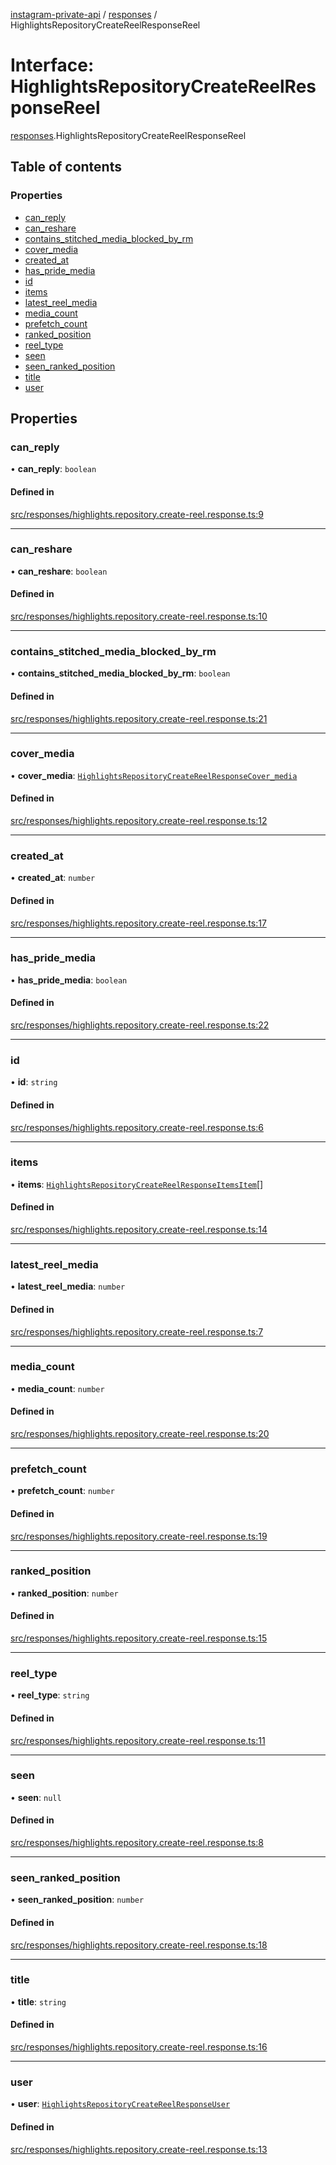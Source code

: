 [instagram-private-api](../../README.md) / [responses](../../modules/responses.md) / HighlightsRepositoryCreateReelResponseReel

# Interface: HighlightsRepositoryCreateReelResponseReel

[responses](../../modules/responses.md).HighlightsRepositoryCreateReelResponseReel

## Table of contents

### Properties

- [can\_reply](HighlightsRepositoryCreateReelResponseReel.md#can_reply)
- [can\_reshare](HighlightsRepositoryCreateReelResponseReel.md#can_reshare)
- [contains\_stitched\_media\_blocked\_by\_rm](HighlightsRepositoryCreateReelResponseReel.md#contains_stitched_media_blocked_by_rm)
- [cover\_media](HighlightsRepositoryCreateReelResponseReel.md#cover_media)
- [created\_at](HighlightsRepositoryCreateReelResponseReel.md#created_at)
- [has\_pride\_media](HighlightsRepositoryCreateReelResponseReel.md#has_pride_media)
- [id](HighlightsRepositoryCreateReelResponseReel.md#id)
- [items](HighlightsRepositoryCreateReelResponseReel.md#items)
- [latest\_reel\_media](HighlightsRepositoryCreateReelResponseReel.md#latest_reel_media)
- [media\_count](HighlightsRepositoryCreateReelResponseReel.md#media_count)
- [prefetch\_count](HighlightsRepositoryCreateReelResponseReel.md#prefetch_count)
- [ranked\_position](HighlightsRepositoryCreateReelResponseReel.md#ranked_position)
- [reel\_type](HighlightsRepositoryCreateReelResponseReel.md#reel_type)
- [seen](HighlightsRepositoryCreateReelResponseReel.md#seen)
- [seen\_ranked\_position](HighlightsRepositoryCreateReelResponseReel.md#seen_ranked_position)
- [title](HighlightsRepositoryCreateReelResponseReel.md#title)
- [user](HighlightsRepositoryCreateReelResponseReel.md#user)

## Properties

### can\_reply

• **can\_reply**: `boolean`

#### Defined in

[src/responses/highlights.repository.create-reel.response.ts:9](https://github.com/Nerixyz/instagram-private-api/blob/b3351b9/src/responses/highlights.repository.create-reel.response.ts#L9)

___

### can\_reshare

• **can\_reshare**: `boolean`

#### Defined in

[src/responses/highlights.repository.create-reel.response.ts:10](https://github.com/Nerixyz/instagram-private-api/blob/b3351b9/src/responses/highlights.repository.create-reel.response.ts#L10)

___

### contains\_stitched\_media\_blocked\_by\_rm

• **contains\_stitched\_media\_blocked\_by\_rm**: `boolean`

#### Defined in

[src/responses/highlights.repository.create-reel.response.ts:21](https://github.com/Nerixyz/instagram-private-api/blob/b3351b9/src/responses/highlights.repository.create-reel.response.ts#L21)

___

### cover\_media

• **cover\_media**: [`HighlightsRepositoryCreateReelResponseCover_media`](HighlightsRepositoryCreateReelResponseCover_media.md)

#### Defined in

[src/responses/highlights.repository.create-reel.response.ts:12](https://github.com/Nerixyz/instagram-private-api/blob/b3351b9/src/responses/highlights.repository.create-reel.response.ts#L12)

___

### created\_at

• **created\_at**: `number`

#### Defined in

[src/responses/highlights.repository.create-reel.response.ts:17](https://github.com/Nerixyz/instagram-private-api/blob/b3351b9/src/responses/highlights.repository.create-reel.response.ts#L17)

___

### has\_pride\_media

• **has\_pride\_media**: `boolean`

#### Defined in

[src/responses/highlights.repository.create-reel.response.ts:22](https://github.com/Nerixyz/instagram-private-api/blob/b3351b9/src/responses/highlights.repository.create-reel.response.ts#L22)

___

### id

• **id**: `string`

#### Defined in

[src/responses/highlights.repository.create-reel.response.ts:6](https://github.com/Nerixyz/instagram-private-api/blob/b3351b9/src/responses/highlights.repository.create-reel.response.ts#L6)

___

### items

• **items**: [`HighlightsRepositoryCreateReelResponseItemsItem`](HighlightsRepositoryCreateReelResponseItemsItem.md)[]

#### Defined in

[src/responses/highlights.repository.create-reel.response.ts:14](https://github.com/Nerixyz/instagram-private-api/blob/b3351b9/src/responses/highlights.repository.create-reel.response.ts#L14)

___

### latest\_reel\_media

• **latest\_reel\_media**: `number`

#### Defined in

[src/responses/highlights.repository.create-reel.response.ts:7](https://github.com/Nerixyz/instagram-private-api/blob/b3351b9/src/responses/highlights.repository.create-reel.response.ts#L7)

___

### media\_count

• **media\_count**: `number`

#### Defined in

[src/responses/highlights.repository.create-reel.response.ts:20](https://github.com/Nerixyz/instagram-private-api/blob/b3351b9/src/responses/highlights.repository.create-reel.response.ts#L20)

___

### prefetch\_count

• **prefetch\_count**: `number`

#### Defined in

[src/responses/highlights.repository.create-reel.response.ts:19](https://github.com/Nerixyz/instagram-private-api/blob/b3351b9/src/responses/highlights.repository.create-reel.response.ts#L19)

___

### ranked\_position

• **ranked\_position**: `number`

#### Defined in

[src/responses/highlights.repository.create-reel.response.ts:15](https://github.com/Nerixyz/instagram-private-api/blob/b3351b9/src/responses/highlights.repository.create-reel.response.ts#L15)

___

### reel\_type

• **reel\_type**: `string`

#### Defined in

[src/responses/highlights.repository.create-reel.response.ts:11](https://github.com/Nerixyz/instagram-private-api/blob/b3351b9/src/responses/highlights.repository.create-reel.response.ts#L11)

___

### seen

• **seen**: ``null``

#### Defined in

[src/responses/highlights.repository.create-reel.response.ts:8](https://github.com/Nerixyz/instagram-private-api/blob/b3351b9/src/responses/highlights.repository.create-reel.response.ts#L8)

___

### seen\_ranked\_position

• **seen\_ranked\_position**: `number`

#### Defined in

[src/responses/highlights.repository.create-reel.response.ts:18](https://github.com/Nerixyz/instagram-private-api/blob/b3351b9/src/responses/highlights.repository.create-reel.response.ts#L18)

___

### title

• **title**: `string`

#### Defined in

[src/responses/highlights.repository.create-reel.response.ts:16](https://github.com/Nerixyz/instagram-private-api/blob/b3351b9/src/responses/highlights.repository.create-reel.response.ts#L16)

___

### user

• **user**: [`HighlightsRepositoryCreateReelResponseUser`](HighlightsRepositoryCreateReelResponseUser.md)

#### Defined in

[src/responses/highlights.repository.create-reel.response.ts:13](https://github.com/Nerixyz/instagram-private-api/blob/b3351b9/src/responses/highlights.repository.create-reel.response.ts#L13)
